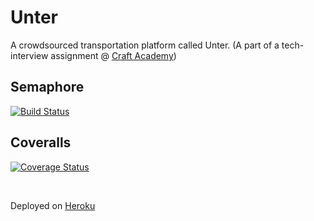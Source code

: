 # Unter

A crowdsourced transportation platform called Unter. (A part of a tech-interview assignment @ [Craft Academy](https://www.craftacademy.se))

## Semaphore
[![Build Status](https://semaphoreci.com/api/v1/shsteindorsson/unter/branches/development/badge.svg)](https://semaphoreci.com/shsteindorsson/unter)

## Coveralls
[![Coverage Status](https://coveralls.io/repos/github/shsteindorsson/unter/badge.svg?branch=development)](https://coveralls.io/github/shsteindorsson/unter?branch=development)

<br>

Deployed on [Heroku](https://unter-shs.herokuapp.com/)
